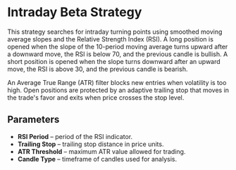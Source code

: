 # Intraday Beta Strategy

This strategy searches for intraday turning points using smoothed moving average slopes and the Relative Strength Index (RSI).
A long position is opened when the slope of the 10-period moving average turns upward after a downward move, the RSI is below 70,
and the previous candle is bullish. A short position is opened when the slope turns downward after an upward move, the RSI is
above 30, and the previous candle is bearish.

An Average True Range (ATR) filter blocks new entries when volatility is too high. Open positions are protected by an adaptive
trailing stop that moves in the trade's favor and exits when price crosses the stop level.

## Parameters
- **RSI Period** – period of the RSI indicator.
- **Trailing Stop** – trailing stop distance in price units.
- **ATR Threshold** – maximum ATR value allowed for trading.
- **Candle Type** – timeframe of candles used for analysis.
